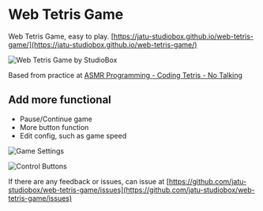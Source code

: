 # Web Tetris Game

Web Tetris Game, easy to play. [https://jatu-studiobox.github.io/web-tetris-game/](https://jatu-studiobox.github.io/web-tetris-game/)

![Web Tetris Game by StudioBox](https://user-images.githubusercontent.com/43282496/185702681-3b71a7a7-bf91-495a-a8f9-56bcc1148b46.png)

Based from practice at [ASMR Programming - Coding Tetris - No Talking](https://www.youtube.com/watch?v=h1-zQ0SSS6M)

## Add more functional

* Pause/Continue game
* More button function
* Edit config, such as game speed

![Game Settings](https://user-images.githubusercontent.com/43282496/185702823-94ed42f1-675e-4eb1-a9fa-c6765dc15638.png)

![Control Buttons](https://user-images.githubusercontent.com/43282496/185702857-bec16a45-db83-4910-af5f-87048e803148.png)

If there are any feedback or issues, can issue at [https://github.com/jatu-studiobox/web-tetris-game/issues](https://github.com/jatu-studiobox/web-tetris-game/issues)
